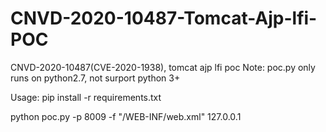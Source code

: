 # CNVD-2020-10487-Tomcat-Ajp-lfi-POC

CNVD-2020-10487(CVE-2020-1938), tomcat ajp lfi poc
Note: poc.py only runs on python2.7, not surport python 3+

Usage:
pip install -r requirements.txt

python poc.py  -p 8009 -f "/WEB-INF/web.xml" 127.0.0.1
